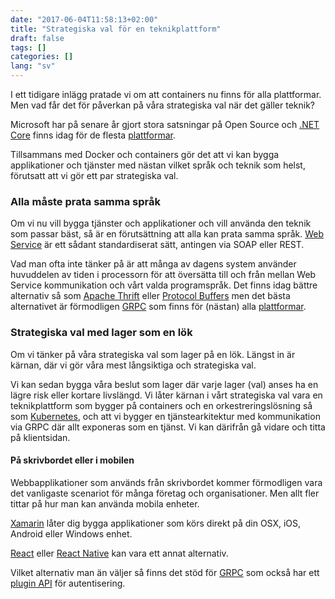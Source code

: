```yaml
---
date: "2017-06-04T11:58:13+02:00"
title: "Strategiska val för en teknikplattform"
draft: false
tags: []
categories: []
lang: "sv"
---
```


I ett tidigare inlägg pratade vi om att containers nu finns för alla plattformar.
Men vad får det för påverkan på våra strategiska val när det gäller teknik?

Microsoft har på senare år gjort stora satsningar på Open Source och
[.NET Core](https://www.microsoft.com/net/core#macos) finns idag för de flesta
[plattformar](https://github.com/dotnet/core-setup#daily-builds).

Tillsammans med Docker och containers gör det att vi kan bygga applikationer
och tjänster med nästan vilket språk och teknik som helst, förutsatt att vi
gör ett par strategiska val.

### Alla måste prata samma språk

Om vi nu vill bygga tjänster och applikationer och vill använda den teknik som
passar bäst, så är en förutsättning att alla kan prata samma språk.
[Web Service](https://en.wikipedia.org/wiki/Web_service) är ett sådant
standardiserat sätt, antingen via SOAP eller REST.

Vad man ofta inte tänker på
är att många av dagens system använder huvuddelen av tiden i processorn för att
översätta till och från mellan Web Service kommunikation och vårt valda programspråk.
Det finns idag bättre alternativ så som [Apache Thrift](https://thrift.apache.org/)
eller [Protocol Buffers](https://developers.google.com/protocol-buffers/) men
det bästa alternativet är förmodligen [GRPC](http://www.grpc.io/) som finns
för (nästan) alla [plattformar](http://www.grpc.io/docs/).

### Strategiska val med lager som en lök

Om vi tänker på våra strategiska val som lager på en lök. Längst in är kärnan,
där vi gör våra mest långsiktiga och strategiska val.

Vi kan sedan bygga våra beslut som lager där varje lager (val) anses ha en lägre
risk eller kortare livslängd. Vi låter kärnan i vårt strategiska val vara en
teknikplattform som bygger på containers och en orkestreringslösning så som
[Kubernetes](https://kubernetes.io), och att vi bygger en tjänstearkitektur med
kommunikation via GRPC där allt exponeras som en tjänst. Vi kan därifrån gå
vidare och titta på klientsidan.

#### På skrivbordet eller i mobilen

Webbapplikationer som används från skrivbordet kommer förmodligen vara det
vanligaste scenariot för många företag och organisationer. Men allt fler tittar
på hur man kan använda mobila enheter.

[Xamarin](https://www.xamarin.com/) låter dig bygga applikationer som
körs direkt på din OSX, iOS, Android eller Windows enhet.

[React](https://facebook.github.io/react/) eller [React Native](https://facebook.github.io/react-native/)
kan vara ett annat alternativ.

Vilket alternativ man än väljer så finns det stöd för [GRPC](http://www.grpc.io/)
som också har ett [plugin API](http://www.grpc.io/docs/guides/auth.html)
för autentisering.
